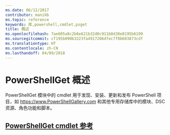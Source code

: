 ```yaml
---
ms.date: 06/12/2017
contributor: manikb
ms.topic: reference
keywords: 库,powershell,cmdlet,psget
title: 概述
ms.openlocfilehash: 7ae605a8c2b6e621b32d0c911b0d38e8195b6199
ms.sourcegitcommit: cf195b090b3223fa4917206dfec7f0b603873cdf
ms.translationtype: HT
ms.contentlocale: zh-CN
ms.lasthandoff: 04/09/2018
---
```

# <a name="powershellget-overview"></a>PowerShellGet 概述

PowerShellGet 模块中的 cmdlet 用于发现、安装、更新和发布 PowerShell 项目，如 https://www.PowerShellGallery.com 和其他专用存储库中的模块、DSC 资源、角色功能和脚本。

## <a name="powershellget-cmdlet-referencepsgetcmdletsreferencemd"></a>[PowerShellGet cmdlet 参考](./psget_cmdlets_reference.md)